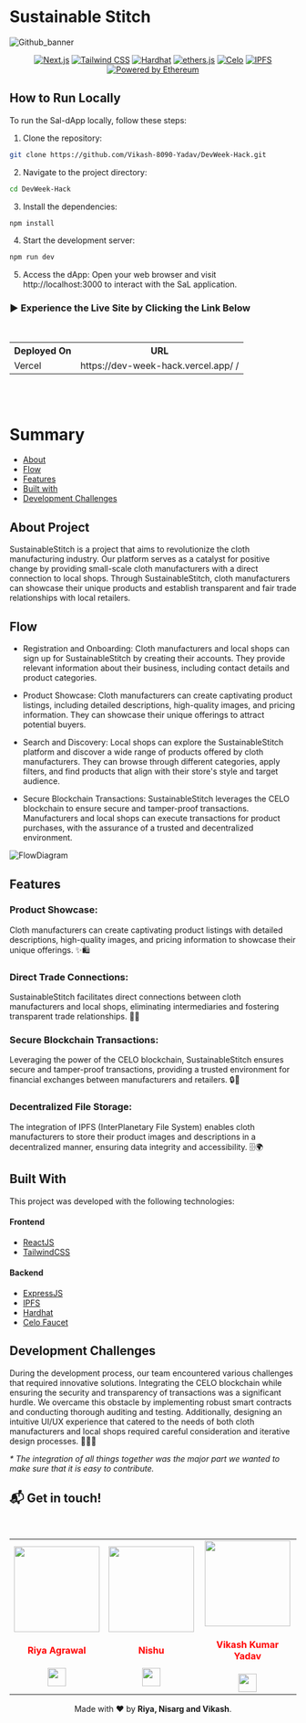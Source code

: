 # Sustainable Stitch


![Github_banner](https://github.com/Vikash-8090-Yadav/DevWeek-Hack/assets/89217455/007fc161-ec9c-49f0-aa6b-f82bc1b0b7de)




<div align="center">
  
[![Next.js](https://img.shields.io/badge/Built_with-Next.js-000000?logo=next.js)](https://nextjs.org/)
[![Tailwind CSS](https://img.shields.io/badge/Styled_with-Tailwind_CSS-38B2AC?logo=tailwind-css)](https://tailwindcss.com/)
[![Hardhat](https://img.shields.io/badge/Built_with-Hardhat-blue.svg)](https://hardhat.org/)
[![ethers.js](https://img.shields.io/badge/Powered_by-ethers.js-3C3C3D?logo=ethereum)](https://docs.ethers.io/)
[![Celo](https://img.shields.io/badge/Built_for-Celo-8247E5?logo=polygon)](https://celo.org/)
[![IPFS](https://img.shields.io/badge/Powered_by-IPFS-65C2CB?logo=ipfs)](https://ipfs.io/)
[![Powered by Ethereum](https://img.shields.io/badge/Powered_by-Ethereum-3C3C3D?logo=ethereum)](https://ethereum.org/)

</div>

## How to Run Locally

To run the Sal-dApp locally, follow these steps:
1. Clone the repository:
 ```bash
 git clone https://github.com/Vikash-8090-Yadav/DevWeek-Hack.git
 ```
 2. Navigate to the project directory:
```bash
cd DevWeek-Hack
```
3. Install the dependencies:
```bash
npm install
```
4. Start the development server:
```bash
npm run dev
```
5. Access the dApp:
Open your web browser and visit http://localhost:3000 to interact with the SaL application.
  
### 	▶️ Experience the Live Site by Clicking the Link Below
<br>
<div align="center">
  <table>
    <tr>
      <th>Deployed On</th>
      <th>URL</th>
    </tr>
    <tr>
      <td>Vercel</td>
      <td> https://dev-week-hack.vercel.app/ /</td>
    </tr>
  </table>
</div>

<br><br>
# Summary

- [About](#about-project)
- [Flow](#flow)
- [Features](#features)
- [Built with](#built-with)
- [Development Challenges](#development-challenges)


<a id='about'/>

## About Project

SustainableStitch is a project that aims to revolutionize the cloth manufacturing industry. Our platform serves as a catalyst for positive change by providing small-scale cloth manufacturers with a direct connection to local shops. Through SustainableStitch, cloth manufacturers can showcase their unique products and establish transparent and fair trade relationships with local retailers.

## Flow

- Registration and Onboarding: Cloth manufacturers and local shops can sign up for SustainableStitch by creating their accounts. They provide relevant information about their business, including contact details and product categories.

- Product Showcase: Cloth manufacturers can create captivating product listings, including detailed descriptions, high-quality images, and pricing information. They can showcase their unique offerings to attract potential buyers.

- Search and Discovery: Local shops can explore the SustainableStitch platform and discover a wide range of products offered by cloth manufacturers. They can browse through different categories, apply filters, and find products that align with their store's style and target audience.

- Secure Blockchain Transactions: SustainableStitch leverages the CELO blockchain to ensure secure and tamper-proof transactions. Manufacturers and local shops can execute transactions for product purchases, with the assurance of a trusted and decentralized environment.

![FlowDiagram](https://github.com/Vikash-8090-Yadav/DevWeek-Hack/assets/89217455/f937abaa-071a-4701-8bdd-42a72a284628)


## Features

### Product Showcase: 
Cloth manufacturers can create captivating product listings with detailed descriptions, high-quality images, and pricing information to showcase their unique offerings. ✨🛍️

### Direct Trade Connections: 
SustainableStitch facilitates direct connections between cloth manufacturers and local shops, eliminating intermediaries and fostering transparent trade relationships. 🤝🌐

### Secure Blockchain Transactions: 
Leveraging the power of the CELO blockchain, SustainableStitch ensures secure and tamper-proof transactions, providing a trusted environment for financial exchanges between manufacturers and retailers. 🔒💱

### Decentralized File Storage: 
The integration of IPFS (InterPlanetary File System) enables cloth manufacturers to store their product images and descriptions in a decentralized manner, ensuring data integrity and accessibility. 🗄️🌍

## Built With

This project was developed with the following technologies:

#### **Frontend** 
  - [ReactJS](https://react.dev/)
  - [TailwindCSS](https://tailwindcss.com/)

#### **Backend** 
   - [ExpressJS](https://expressjs.com/)
   - [IPFS](https://ipfs.tech/)
   - [Hardhat](https://hardhat.org/)
   - [Celo Faucet](https://celo.org/)

## Development Challenges

During the development process, our team encountered various challenges that required innovative solutions. Integrating the CELO blockchain while ensuring the security and transparency of transactions was a significant hurdle. We overcame this obstacle by implementing robust smart contracts and conducting thorough auditing and testing. Additionally, designing an intuitive UI/UX experience that catered to the needs of both cloth manufacturers and local shops required careful consideration and iterative design processes. 🚀💡✨

_\* The integration of all things together was the major part we wanted to make sure that it is easy to contribute._


## :mailbox_with_mail: Get in touch!

<p align="center">
<br/>
  
<table>
<tr>
<td  align="center"><a href="https://github.com/Riya500-git"><img src="https://github.com/Vikash-8090-Yadav/DevWeek-Hack/assets/85225156/b1ca98df-14da-4120-87a7-fda10cc2aa4f" width=150px height=150px /></a></br> <h4 style="color:red;">Riya Agrawal</h4>
<a href="https://www.linkedin.com/in/riya-agrawal-983109174/"><img src="https://mpng.subpng.com/20180324/vhe/kisspng-linkedin-computer-icons-logo-social-networking-ser-facebook-5ab6ebfe5f5397.2333748215219374063905.jpg" width="32px" height="32px"></a>


   </td>
   
  <td  align="center"><a href="https://github.com/Nishu0"><img src="https://avatars.githubusercontent.com/u/89217455?v=4" width=150px height=150px /></a></br> <h4 style="color:red;">Nishu</h4>
<a href="https://www.linkedin.com/in/nishu0/"><img src="https://mpng.subpng.com/20180324/vhe/kisspng-linkedin-computer-icons-logo-social-networking-ser-facebook-5ab6ebfe5f5397.2333748215219374063905.jpg" width="32px" height="32px"></a>


   </td>
<td align="center"><a href="https://github.com/Vikash-8090-Yadav"><img src="https://avatars.githubusercontent.com/u/85225156?s=400&u=3363e9db42792ae40a18b3119c745930bb85cf47&v=4" width=150px height=150px /></a></br> <h4 style="color:red;">Vikash Kumar Yadav</h4>
<a href="https://www.linkedin.com/in/vikash-kumar-yadav-8090/"><img src="https://mpng.subpng.com/20180324/vhe/kisspng-linkedin-computer-icons-logo-social-networking-ser-facebook-5ab6ebfe5f5397.2333748215219374063905.jpg" width="32px" height="32px"></a>
   </td>
  
  
</tr>
</table>
  Made with ❤️ by <b>Riya, Nisarg and Vikash</b>.
<p/>
